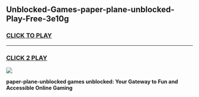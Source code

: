 
## Unblocked-Games-paper-plane-unblocked-Play-Free-3e10g
<h3>
<a href="https://premium76.site?title=paper-plane-unblocked&ref=20M">CLICK TO PLAY</a></h3>
<hr>

<h3>
<a href="https://premium76.site?title=paper-plane-unblocked&ref=20M">CLICK 2 PLAY</a>
  
</h3>

<a href="https://premium76.site?title=paper-plane-unblocked&ref=19M"><img src="https://clearcache.store/games.png"></a>


**paper-plane-unblocked games unblocked: Your Gateway to Fun and Accessible Online Gaming**
